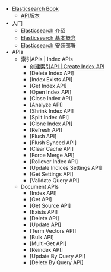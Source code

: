 <!-- docs/_sidebar.md -->

* [Elasticsearch Book](/)
  * [API版本](/version)
* 入门
  * [Elasticsearch 介绍](/notes/es_basic)
  * [Elasticsearch 基本概念](/notes/es_contents)
  * [Elasticsearch 安装部署](/notes/es_setup)
* APIs
  * 索引APIs | Index APIs
    * [创建索引API | Create Index API](/apis/index/create_index)
    * [Delete Index API]
    * [Index Exists API]
    * [Get Index API]
    * [Open Index API]
    * [Close Index API]
    * [Analyze API]
    * [Shrink Index API]
    * [Split Index API]
    * [Clone Index API]
    * [Refresh API]
    * [Flush API]
    * [Flush Synced API]
    * [Clear Cache API]
    * [Force Merge API]
    * [Rollover Index API]
    * [Update Indices Settings API]
    * [Get Settings API]
    * [Validate Query API]
  * Document APIs
    * [Index API]
    * [Get API]
    * [Get Source API]
    * [Exists API]
    * [Delete API]
    * [Update API]
    * [Term Vectors API]
    * [Bulk API]
    * [Multi-Get API]
    * [Reindex API]
    * [Update By Query API]
    * [Delete By Query API]
